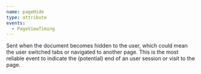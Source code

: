 ```yaml
---
name: pageHide
type: attribute
events:
  - PageViewTiming
---
```


Sent when the document becomes hidden to the user, which could mean the user switched tabs or navigated to another page. This is the most reliable event to indicate the (potential) end of an user session or visit to the page.